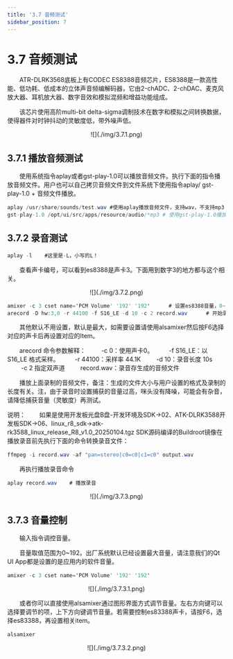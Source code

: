 ```yaml
---
title: '3.7 音频测试'
sidebar_position: 7
---
```


# 3.7 音频测试

&emsp;&emsp;ATR-DLRK3568底板上有CODEC ES8388音频芯片，ES8388是一款高性能、低功耗、低成本的立体声音频编解码器，它由2-chADC、2-chDAC、麦克风放大器、耳机放大器、数字音效和模拟混频和增益功能组成。

&emsp;&emsp;该芯片使用高阶multi-bit delta-sigma调制技术在数字和模拟之间转换数据，使得器件对时钟抖动的灵敏度低，带外噪声低。

<center>
![](./img/3.7.1.png)
</center>

## 3.7.1 播放音频测试

&emsp;&emsp;使用系统指令aplay或者gst-play-1.0可以播放音频文件。执行下面的指令播放音频文件。用户也可以自己拷贝音频文件到文件系统下使用指令aplay/ gst-play-1.0 + 音频文件播放。

```c#
aplay /usr/share/sounds/test.wav #使用aplay播放音频文件，支持wav，不支持mp3
gst-play-1.0 /opt/ui/src/apps/resource/audio/*mp3 # 使用gst-play-1.0播放，支持wav，支持mp3等
```

## 3.7.2 录音测试

```c#
aplay -l	#这里是-L，小写的L！
```

&emsp;&emsp;查看声卡编号，可以看到es8388是声卡3。下面用到数字3的地方都与这个相关。

<center>
![](./img/3.7.2.png)
</center>

```c#
amixer -c 3 cset name='PCM Volume' '192' '192'		# 设置es8388音量，0~192，192最大，默认已经是最大，可不用执行此指令。
arecord -D hw:3,0 -r 44100 -f S16_LE -d 10 -c 2 record.wav		# 开始录音
```

&emsp;&emsp;其他默认不用设置，默认是最大，如需要设置请使用alsamixer然后按F6选择对应的声卡后再设置对应的Item。

&emsp;&emsp;arecord 命令参数解释：
&emsp;&emsp; -c 0：使用声卡0。
&emsp;&emsp; -f S16_LE：以 S16_LE 格式采样。
&emsp;&emsp; -r 44100：采样率 44.1K
&emsp;&emsp; -d 10：录音长度 10s
&emsp;&emsp; -c 2 指定双声道
&emsp;&emsp; record.wav：录音存生成的音频文件

&emsp;&emsp;播放上面录制的音频文件，备注：生成的文件大小与用户设置的格式及录制的长度有关。注，由于录音时设置捕获的音量过高，咪头没有降噪，可能会有杂音，请降低捕获音量（灵敏度）再测试。

说明：
&emsp;&emsp;如果是使用开发板光盘B盘-开发环境及SDK->02、ATK-DLRK3588开发板SDK->06、linux_r8_sdk->atk-rk3588_linux_release_R8_v1.0_20250104.tgz SDK源码编译的Buildroot镜像在播放录音前先执行下面的命令转换录音文件：

```c#
ffmpeg -i record.wav -af "pan=stereo|c0=c0|c1=c0" output.wav
```

&emsp;&emsp;再执行播放录音命令

```c#
aplay record.wav	# 播放录音
```

<center>
![](./img/3.7.3.png)
</center>

## 3.7.3 音量控制

&emsp;&emsp;输入指令调控音量。

&emsp;&emsp;音量取值范围为0~192。出厂系统默认已经设置最大音量，请注意我们的Qt UI App都是设置的是应用内的软件音量。

```c#
amixer -c 3 cset name='PCM Volume' '192' '192'
```

<center>
![](./img/3.7.3.1.png)
</center>

&emsp;&emsp;或者你可以直接使用alsamixer通过图形界面方式调节音量。左右方向键可以选择要调节的项，上下方向键调节音量。若需要控制es83388声卡，请按F6，选择es83388，再设置相关item。

```c#
alsamixer
```

<center>
![](./img/3.7.3.2.png)
</center>



